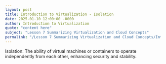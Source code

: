 ```yaml
---
layout: post
title: Introduction to Virtualization - Isolation
date: 2025-01-10 12:00:00 -0000
author: Introduction to Virtualization
quote: "content here"
subject: "Lesson 7 Summarizing Virtualization and Cloud Concepts"
permalink: "/Lesson 7 Summarizing Virtualization and Cloud Concepts/Introduction to Virtualization/Introduction to Virtualization - Isolation"
---
```


Isolation: The ability of virtual machines or containers to operate independently from each other, enhancing security and stability.
